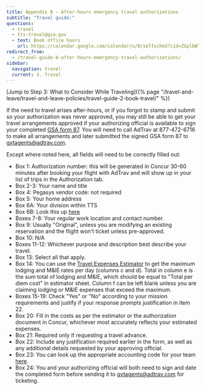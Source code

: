 ```yaml
---
title: Appendix B - After-hours emergency travel authorizations
subtitle: "Travel guide:"
questions:
  - travel
  - tts-travel@gsa.gov
  - text: Book office hours
    url: https://calendar.google.com/calendar/u/0/selfsched?cid=ZGplbWlsYS5tY2NyYXlAZ3NhLmdvdg
redirect_from:
  - /travel-guide-b-after-hours-emergency-travel-authorizations/
sidebar:
  navigation: travel
  current: 3. Travel
---
```


[Jump to Step 3: What to Consider While
Traveling]({% page "/travel-and-leave/travel-and-leave-policies/travel-guide-2-book-travel/" %})

If the need to travel arises after-hours, or if you forgot to stamp and submit
so your authorization was never approved, you may still be able to get your
travel arrangements approved if your authorizing official is available to sign
your completed
[GSA form 87](https://www.gsa.gov/cdnstatic/GSA87-14c.pdf?forceDownload=1). You
will need to call AdTrav at 877-472-6716 to make all arrangements and later
submitted the signed GSA form 87 to gvtagents@adtrav.com.

Except where noted here, all fields will need to be correctly filled out:

- Box 1: Authorization number: this will be generated in Concur 30-60 minutes
  after booking your flight with AdTrav and will show up in your list of trips
  in the Authorization tab.
- Box 2-3: Your name and title
- Box 4: Pegasys vendor code: not required
- Box 5: Your home address
- Box 6A: Your division within TTS
- Box 6B: Look this up
  [here](https://docs.google.com/spreadsheets/d/1WLVv2x7GauLo0-waK3FqeVxN7UCZmXw_t2E745Gfmug/edit#gid=600166428)
- Boxes 7-8: Your regular work location and contact number.
- Box 9: Usually "Original", unless you are modifying an existing reservation
  and the flight won't ticket unless pre-approved.
- Box 10: N/A
- Boxes 11-12: Whichever purpose and description best describe your travel.
- Box 13: Select all that apply.
- Box 14: You can use the
  [Travel Expenses Estimator](https://docs.google.com/spreadsheets/d/1uJaGMXJOwURruaPdV7PU5B7Q22_iyF8Q2Gk2uamDG8Y/edit#gid=0)
  to get the maximum lodging and M&IE rates per day (columns c and d). Total in
  column e is the sum total of lodging and M&IE, which should be equal to "Total
  per diem cost" in estimator sheet. Column f can be left blank unless you are
  claiming lodging or M&IE expenses that exceed the maximum.
- Boxes 15-19: Check "Yes" or "No" according to your mission requirements and
  justify if your response prompts justification in item 22.
- Box 20: Fill in the costs as per the estimator or the authorization document
  in Concur, whichever most accurately reflects your estimated expenses.
- Box 21: Required only if requesting a travel advance.
- Box 22: Include any justification required earlier in the form, as well as any
  additional details requested by your approving official.
- Box 23: You can look up the appropriate accounting code for your team
  [here](https://docs.google.com/spreadsheets/d/1twEX5wrriQ3Tbn25wN4n8rZPF9h5NqRQWIskkW6xQpY/edit#gid=0).
- Box 24: You and your authorizing official will both need to sign and date the
  completed form before sending it to gvtagents@adtrav.com for ticketing.

